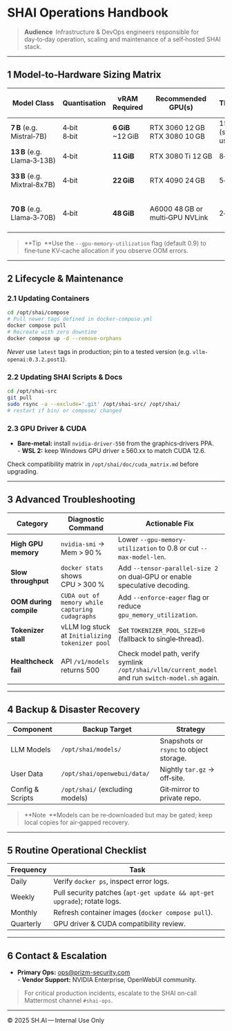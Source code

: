 # SHAI Operations Handbook

> **Audience** Infrastructure & DevOps engineers responsible for day‑to‑day operation, scaling and maintenance of a self‑hosted SHAI stack.

---

## 1  Model‑to‑Hardware Sizing Matrix

| Model Class                  | Quantisation    | vRAM Required         | Recommended GPU(s)               | Approx. Throughput (tok/s) | Notes                                             |
| ---------------------------- | --------------- | --------------------- | -------------------------------- | -------------------------- | ------------------------------------------------- |
| **7 B** (e.g. Mistral‑7B)    | 4‑bit <br>8‑bit | **6 GiB**<br>\~12 GiB | RTX 3060 12 GB<br>RTX 3080 10 GB | 15‑25 (single user)        | Safe default for PoC; fits almost any modern GPU. |
| **13 B** (e.g. Llama‑3‑13B)  | 4‑bit           | **11 GiB**            | RTX 3080 Ti 12 GB                | 8‑12                       | Requires context window ≤ 4 k.                    |
| **33 B** (e.g. Mixtral‑8x7B) | 4‑bit           | **22 GiB**            | RTX 4090 24 GB                   | 5‑8                        | Mixture‑of‑Experts; benefits from PCIe 4.0.       |
| **70 B** (e.g. Llama‑3‑70B)  | 4‑bit           | **48 GiB**            | A6000 48 GB or multi‑GPU NVLink  | 2‑5                        | Multi‑GPU parallelism via vLLM tensor‑parallel 2. |

> \*\*Tip \*\*Use the `--gpu-memory-utilization` flag (default 0.9) to fine‑tune KV‑cache allocation if you observe OOM errors.

---

## 2  Lifecycle & Maintenance

### 2.1  Updating Containers

```bash
cd /opt/shai/compose
# Pull newer tags defined in docker‑compose.yml
docker compose pull
# Recreate with zero downtime
docker compose up -d --remove-orphans
```

*Never* use `latest` tags in production; pin to a tested version (e.g. `vllm-openai:0.3.2.post1`).

### 2.2  Updating SHAI Scripts & Docs

```bash
cd /opt/shai-src
git pull
sudo rsync -a --exclude='.git' /opt/shai-src/ /opt/shai/
# restart if bin/ or compose/ changed
```

### 2.3  GPU Driver & CUDA

* **Bare‑metal:** install `nvidia-driver-550` from the graphics‑drivers PPA.<br>- **WSL 2:** keep Windows GPU driver ≥ 560.xx to match CUDA 12.6.

Check compatibility matrix in `/opt/shai/doc/cuda_matrix.md` before upgrading.

---

## 3  Advanced Troubleshooting

| Category               | Diagnostic Command                              | Actionable Fix                                                                                   |
| ---------------------- | ----------------------------------------------- | ------------------------------------------------------------------------------------------------ |
| **High GPU memory**    | `nvidia-smi` → Mem > 90 %                       | Lower `--gpu-memory-utilization` to 0.8 or cut `--max-model-len`.                                |
| **Slow throughput**    | `docker stats` shows CPU > 300 %                | Add `--tensor-parallel-size 2` on dual‑GPU or enable speculative decoding.                       |
| **OOM during compile** | `CUDA out of memory while capturing cudagraphs` | Add `--enforce-eager` flag or reduce `gpu_memory_utilization`.                                   |
| **Tokenizer stall**    | vLLM log stuck at `Initializing tokenizer pool` | Set `TOKENIZER_POOL_SIZE=0` (fallback to single‑thread).                                         |
| **Healthcheck fail**   | API `/v1/models` returns 500                    | Check model path, verify symlink `/opt/shai/vllm/current_model` and run `switch-model.sh` again. |

---

## 4  Backup & Disaster Recovery

| Component        | Backup Target                   | Strategy                                |
| ---------------- | ------------------------------- | --------------------------------------- |
| LLM Models       | `/opt/shai/models/`             | Snapshots or `rsync` to object storage. |
| User Data        | `/opt/shai/openwebui/data/`     | Nightly `tar.gz` → off‑site.            |
| Config & Scripts | `/opt/shai/` (excluding models) | Git‑mirror to private repo.             |

> \*\*Note \*\*Models can be re‑downloaded but may be gated; keep local copies for air‑gapped recovery.

---

## 5  Routine Operational Checklist

| Frequency | Task                                                                      |
| --------- | ------------------------------------------------------------------------- |
| Daily     | Verify `docker ps`, inspect error logs.                                   |
| Weekly    | Pull security patches (`apt-get update && apt-get upgrade`); rotate logs. |
| Monthly   | Refresh container images (`docker compose pull`).                         |
| Quarterly | GPU driver & CUDA compatibility review.                                   |

---

## 6  Contact & Escalation

* **Primary Ops:** ops@prizm-security.com<br>- **Vendor Support:** NVIDIA Enterprise, OpenWebUI community.

> For critical production incidents, escalate to the SHAI on‑call Mattermost channel `#shai-ops`.

---

© 2025 SH.AI — Internal Use Only
